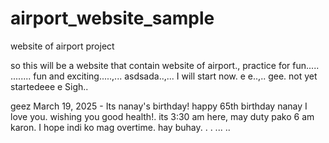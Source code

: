 # airport_website_sample
website of airport project

so this will be a website that contain website of airport., practice for fun.....
........
fun and exciting.....,...
asdsada..,...
I will start now. e e..,..
gee.
not yet startedeee
e
Sigh..

geez
March 19, 2025 - Its nanay's birthday! happy 65th birthday nanay I love you. wishing you good health!. its 3:30 am here, may duty pako 6 am karon. I hope indi ko mag overtime. hay buhay. . .
...
..
